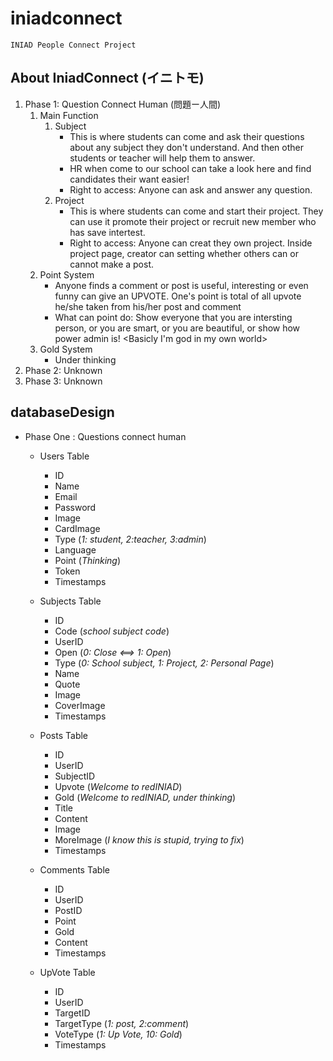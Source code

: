 # iniadconnect
    INIAD People Connect Project

## About IniadConnect (イニトモ)
1. Phase 1: Question Connect Human (問題ー人間)
    1. Main Function
        1. Subject
            * This is where students can come and ask their questions about any subject they don't understand. And then other students or teacher will help them to answer.
            * HR when come to our school can take a look here and find candidates their want easier!
            * Right to access: Anyone can ask and answer any question.
        2. Project
            * This is where students can come and start their project. They can use it promote their project or recruit new member who has save intertest. 
            * Right to access: Anyone can creat they own project. Inside project page, creator can setting whether others can or cannot make a post.
    2. Point System
        * Anyone finds a comment or post is useful, interesting or even funny can give an UPVOTE. One's point is total of all upvote he/she taken from his/her post and comment
        * What can point do: Show everyone that you are intersting person, or you are smart, or you are beautiful, or show how power admin is! <Basicly I'm god in my own world>
    3. Gold System
        * Under thinking
2. Phase 2: Unknown
3. Phase 3: Unknown 

## databaseDesign
* Phase One : Questions connect human
    * Users Table
        * ID
        * Name
        * Email
        * Password
        * Image
        * CardImage
        * Type (_1: student, 2:teacher, 3:admin_)
        * Language
        * Point (_Thinking_)
        * Token
        * Timestamps

    * Subjects Table
        * ID
        * Code (_school subject code_)
        * UserID
        * Open (_0: Close <==> 1: Open_)
        * Type (_0: School subject, 1: Project, 2: Personal Page_)
        * Name
        * Quote
        * Image
        * CoverImage
        * Timestamps

    * Posts Table
        * ID
        * UserID
        * SubjectID
        * Upvote (_Welcome to redINIAD_)
        * Gold (_Welcome to redINIAD, under thinking_)
        * Title
        * Content
        * Image 
        * MoreImage (_I know this is stupid, trying to fix_)
        * Timestamps
    
    * Comments Table
        * ID
        * UserID
        * PostID
        * Point
        * Gold
        * Content
        * Timestamps

    * UpVote Table
        * ID
        * UserID
        * TargetID
        * TargetType (_1: post, 2:comment_)
        * VoteType (_1: Up Vote, 10: Gold_)
        * Timestamps